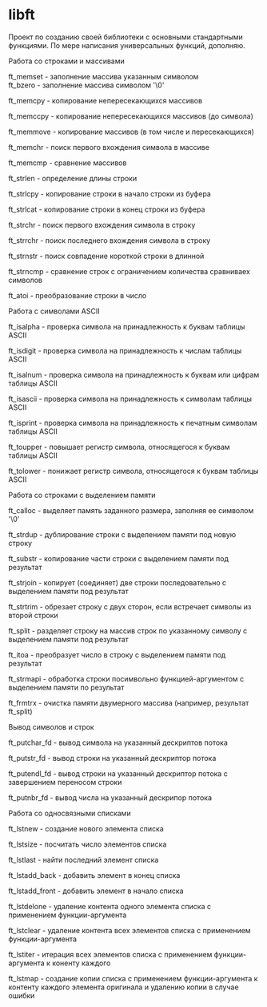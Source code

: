 # libft
Проект по созданию своей библиотеки с основными стандартными функциями.
По мере написания универсальных функций, дополняю.

Работа со строками и массивами

ft_memset		- заполнение массива указанным символом  
ft_bzero		- заполнение массива символом '\0'

ft_memcpy		- копирование непересекающихся массивов

ft_memccpy		- копирование непересекающихся массивов (до символа)

ft_memmove		- копирование массивов (в том числе и пересекающихся)

ft_memchr		- поиск первого вхождения символа в массиве

ft_memcmp		- сравнение массивов

ft_strlen		- определение длины строки

ft_strlcpy		- копирование строки в начало строки из буфера

ft_strlcat		- копирование строки в конец строки из буфера

ft_strchr		- поиск первого вхождения символа в строку

ft_strrchr		- поиск последнего вхождения символа в строку

ft_strnstr		- поиск совпадение короткой строки в длинной

ft_strncmp		- сравнение строк с ограничением количества сравниваех символов

ft_atoi			- преобразование строки в число


Работа с символами ASCII

ft_isalpha		- проверка символа на принадлежность к буквам таблицы ASCII

ft_isdigit		- проверка символа на принадлежность к числам таблицы ASCII

ft_isalnum		- проверка символа на принадлежность к буквам или цифрам таблицы ASCII

ft_isascii		- проверка символа на принадлежность к символам таблицы ASCII

ft_isprint		- проверка символа на принадлежность к печатным символам таблицы ASCII

ft_toupper		- повышает регистр символа, относящегося к буквам таблицы ASCII

ft_tolower		- понижает регистр символа, относящегося к буквам таблицы ASCII


Работа со строками с выделением памяти

ft_calloc		- выделяет память заданного размера, заполняя ее символом '\0'

ft_strdup		- дублирование строки с выделением памяти под новую строку

ft_substr		- копирование части строки с выделением памяти под результат

ft_strjoin		- копирует (соединяет) две строки последовательно с выделением памяти под результат

ft_strtrim		- обрезает строку с двух сторон, если встречает символы из второй строки

ft_split		- разделяет строку на массив строк по указанному символу с выделением памяти под результат

ft_itoa			- преобразует число в строку с выделением памяти под результат

ft_strmapi		- обработка строки посимвольно функцией-аргументом с выделением памяти по результат

ft_frmtrx		- очистка памяти двумерного массива (например, результат ft_split)


Вывод символов и строк

ft_putchar_fd	- вывод символа на указанный дескриптов потока

ft_putstr_fd	- вывод строки на указанный дескриптор потока

ft_putendl_fd	- вывод строки на указанный дескриптор потока с завершением переносом строки

ft_putnbr_fd	- вывод числа на указанный дескрипор потока


Работа со односвязными списками

ft_lstnew		- создание нового элемента списка

ft_lstsize		- посчитать число элементов списка

ft_lstlast		- найти последний элемент списка

ft_lstadd_back	- добавить элемент в конец списка

ft_lstadd_front	- добавить элемент в начало списка

ft_lstdelone	- удаление контента одного элемента списка с применением функции-аргумента

ft_lstclear		- удаление контента всех элементов списка с применением функции-аргумента

ft_lstiter		- итерация всех элементов списка с применением функции-аргумента к коненту каждого

ft_lstmap		- создание копии списка с применением функции-аргумента к контенту каждого элемента оригинала и удалению копии в случае ошибки
